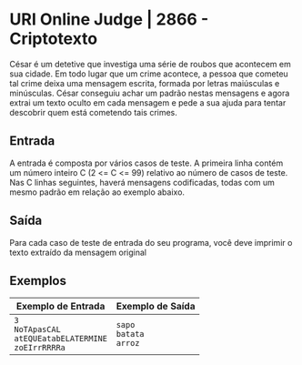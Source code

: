 # URI Online Judge | 2866 - Criptotexto
César é um detetive que investiga uma série de roubos que acontecem em sua cidade. Em todo lugar que um crime acontece, a pessoa que cometeu tal crime deixa uma mensagem escrita, formada por letras maiúsculas e minúsculas. César conseguiu achar um padrão nestas mensagens e agora extrai um texto oculto em cada mensagem e pede a sua ajuda para tentar descobrir quem está cometendo tais crimes.


## Entrada
A entrada é composta por vários casos de teste. A primeira linha contém um número inteiro C (2 <= C <= 99) relativo ao número de casos de teste. Nas C linhas seguintes, haverá mensagens codificadas, todas com um mesmo padrão em relação ao exemplo abaixo.

## Saída
Para cada caso de teste de entrada do seu programa, você deve imprimir o texto extraído da mensagem original

## Exemplos
|Exemplo de Entrada|Exemplo de Saída|
|-|-|
|`3` <br> `NoTApasCAL` <br> `atEQUEatabELATERMINE` <br> `zoEIrrRRRRa`|`sapo` <br> `batata` <br> `arroz`|